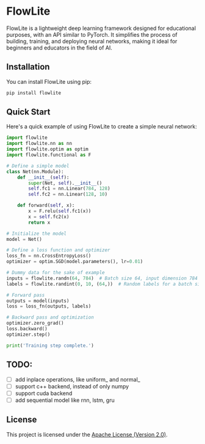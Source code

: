 # FlowLite

FlowLite is a lightweight deep learning framework designed for educational purposes, with an API similar to PyTorch. It simplifies the process of building, training, and deploying neural networks, making it ideal for beginners and educators in the field of AI.

## Installation

You can install FlowLite using pip:

```bash
pip install flowlite
```


## Quick Start
Here's a quick example of using FlowLite to create a simple neural network:
```python
import flowlite
import flowlite.nn as nn
import flowlite.optim as optim
import flowlite.functional as F

# Define a simple model
class Net(nn.Module):
    def __init__(self):
        super(Net, self).__init__()
        self.fc1 = nn.Linear(784, 128)
        self.fc2 = nn.Linear(128, 10)

    def forward(self, x):
        x = F.relu(self.fc1(x))
        x = self.fc2(x)
        return x

# Initialize the model
model = Net()

# Define a loss function and optimizer
loss_fn = nn.CrossEntropyLoss()
optimizer = optim.SGD(model.parameters(), lr=0.01)

# Dummy data for the sake of example
inputs = flowlite.randn(64, 784)  # Batch size 64, input dimension 784
labels = flowlite.randint(0, 10, (64,))  # Random labels for a batch size of 64

# Forward pass
outputs = model(inputs)
loss = loss_fn(outputs, labels)

# Backward pass and optimization
optimizer.zero_grad()
loss.backward()
optimizer.step()

print('Training step complete.')
```

## TODO:
- [ ] add inplace operations, like uniform_ and normal_
- [ ] support c++ backend, instead of only numpy
- [ ] support cuda backend
- [ ] add sequential model like rnn, lstm, gru

## License
This project is licensed under the [Apache License (Version 2.0)](https://github.com/caaatch22/flowlite/blob/main/LICENSE).